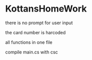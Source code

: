 # KottansHomeWork

there is no prompt for user input

the card number is harcoded

all functions in one file

compile main.cs with csc

